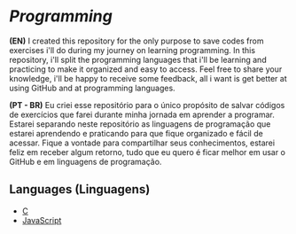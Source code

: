 # _**Programming**_
__(EN)__
I created this repository for the only purpose to save codes from exercises i'll do during my journey on learning programming.
In this repository, i'll split the programming languages that i'll be learning and practicing to make it organized and easy to access.
Feel free to share your knowledge, i'll be happy to receive some feedback, all i want is get better at using GitHub and at programming languages.

__(PT - BR)__
Eu criei esse repositório para o único propósito de salvar códigos de exercícios que farei durante minha jornada em aprender a programar.
Estarei separando neste repositório as linguagens de programação que estarei aprendendo e praticando para que fique organizado e fácil de acessar.
Fique a vontade para compartilhar seus conhecimentos, estarei feliz em receber algum retorno, tudo que eu quero é ficar melhor em usar o GitHub e em linguagens de programação.


## Languages (Linguagens)
* [C](https://github.com/gabr1elluna/Programming/tree/main/challanges-UNIFAP)
* [JavaScript](#)
